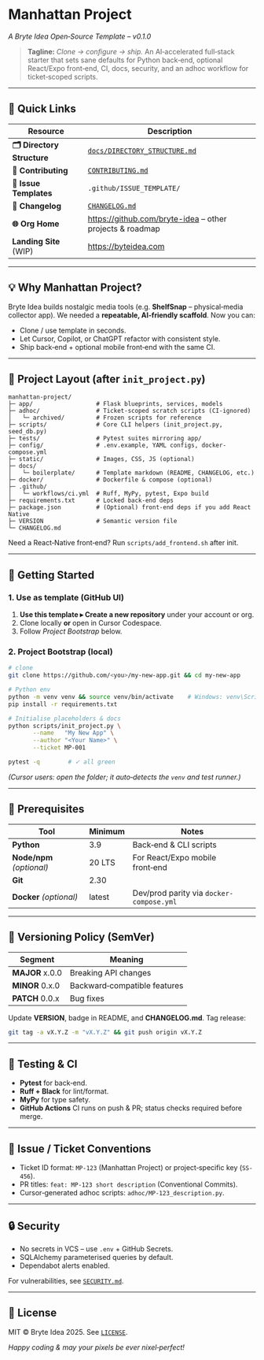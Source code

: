 # Manhattan Project  
*A Bryte Idea Open‑Source Template – v0.1.0*

> **Tagline:** *Clone → configure → ship.*  An AI‑accelerated full‑stack starter that sets sane defaults for Python back‑end, optional React/Expo front‑end, CI, docs, security, and an adhoc workflow for ticket‑scoped scripts.

---
## 🔗 Quick Links
| Resource | Description |
|----------|-------------|
| **🗂 Directory Structure** | [`docs/DIRECTORY_STRUCTURE.md`](docs/DIRECTORY_STRUCTURE.md) |
| **🤝 Contributing** | [`CONTRIBUTING.md`](CONTRIBUTING.md) |
| **🎫 Issue Templates** | `.github/ISSUE_TEMPLATE/` |
| **📜 Changelog** | [`CHANGELOG.md`](CHANGELOG.md) |
| **🌐 Org Home** | <https://github.com/bryte-idea> – other projects & roadmap |
| **Landing Site** (WIP) | <https://byteidea.com> |

---
## 💡 Why Manhattan Project?
Bryte Idea builds nostalgic media tools (e.g. **ShelfSnap** – physical‑media collector app). We needed a **repeatable, AI‑friendly scaffold**.  Now you can:

* Clone / use template in seconds.
* Let Cursor, Copilot, or ChatGPT refactor with consistent style.
* Ship back‑end + optional mobile front‑end with the same CI.

---
## 📂 Project Layout (after `init_project.py`)
```
manhattan-project/
├─ app/                  # Flask blueprints, services, models
├─ adhoc/                # Ticket-scoped scratch scripts (CI‑ignored)
│   └─ archived/         # Frozen scripts for reference
├─ scripts/              # Core CLI helpers (init_project.py, seed_db.py)
├─ tests/                # Pytest suites mirroring app/
├─ config/               # .env.example, YAML configs, docker-compose.yml
├─ static/               # Images, CSS, JS (optional)
├─ docs/
│   └─ boilerplate/      # Template markdown (README, CHANGELOG, etc.)
├─ docker/               # Dockerfile & compose (optional)
├─ .github/
│   └─ workflows/ci.yml  # Ruff, MyPy, pytest, Expo build
├─ requirements.txt      # Locked back‑end deps
├─ package.json          # (Optional) front‑end deps if you add React Native
├─ VERSION               # Semantic version file
└─ CHANGELOG.md
```
Need a React‑Native front‑end? Run `scripts/add_frontend.sh` after init.

---
## 🏁 Getting Started
### 1. Use as template (GitHub UI)
1. **Use this template ▸ Create a new repository** under your account or org.
2. Clone locally **or** open in Cursor Codespace.
3. Follow *Project Bootstrap* below.

### 2. Project Bootstrap (local)
```bash
# clone
git clone https://github.com/<you>/my-new-app.git && cd my-new-app

# Python env
python -m venv venv && source venv/bin/activate    # Windows: venv\Scripts\activate
pip install -r requirements.txt

# Initialise placeholders & docs
python scripts/init_project.py \
       --name   "My New App" \
       --author "<Your Name>" \
       --ticket MP-001

pytest -q        # ✓ all green
```
*(Cursor users: open the folder; it auto‑detects the `venv` and test runner.)*

---
## 🔧 Prerequisites
| Tool | Minimum | Notes |
|------|---------|-------|
| **Python** | 3.9 | Back‑end & CLI scripts |
| **Node/npm** *(optional)* | 20 LTS | For React/Expo mobile front‑end |
| **Git** | 2.30 | |
| **Docker** *(optional)* | latest | Dev/prod parity via `docker-compose.yml` |

---
## 🔢 Versioning Policy (SemVer)
| Segment | Meaning |
|---------|---------|
| **MAJOR** x.0.0 | Breaking API changes |
| **MINOR** 0.x.0 | Backward‑compatible features |
| **PATCH** 0.0.x | Bug fixes |

Update **VERSION**, badge in README, and **CHANGELOG.md**. Tag release:
```bash
git tag -a vX.Y.Z -m "vX.Y.Z" && git push origin vX.Y.Z
```

---
## 🧪 Testing & CI
* **Pytest** for back‑end.
* **Ruff + Black** for lint/format.
* **MyPy** for type safety.
* **GitHub Actions** CI runs on push & PR; status checks required before merge.

---
## 🎫 Issue / Ticket Conventions
* Ticket ID format: `MP-123` (Manhattan Project) or project‑specific key (`SS-456`).
* PR titles: `feat: MP-123 short description` (Conventional Commits).
* Cursor‑generated adhoc scripts: `adhoc/MP-123_description.py`.

---
## 🔒 Security
* No secrets in VCS – use `.env` + GitHub Secrets.
* SQLAlchemy parameterised queries by default.
* Dependabot alerts enabled.

For vulnerabilities, see [`SECURITY.md`](SECURITY.md).

---
## 📜 License
MIT © Bryte Idea 2025.  See [`LICENSE`](LICENSE).

*Happy coding & may your pixels be ever nixel‑perfect!*